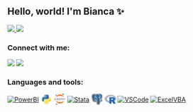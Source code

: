 ## Hello, world! I'm Bianca ✨


<div>
  <a href="https://github.com/bvillamarim">
  <img height="150em" src="https://github-readme-stats-bvillamarim.vercel.app/api?username=bvillamarim&show_icons=true&theme=dracula&include_all_commits=true&count_private=true"/>
  <img height="150em" src="https://github-readme-stats-bvillamarim.vercel.app/api/top-langs/?username=bvillamarim&layout=compact&langs_count=16&theme=dracula"/></a>
<div>

### Connect with me:
  <a href = "mailto: biancavillamarim@gmail.com"><img width="70px" src="https://img.shields.io/badge/-Gmail-%23EA4335?style=for-the-badge&logo=gmail&logoColor=white" target="_blank"></a>
  <a href="https://www.linkedin.com/in/biancavillamarim" target="_blank"><img width="90px" src="https://img.shields.io/badge/-LinkedIn-%230077B5?style=for-the-badge&logo=linkedin&logoColor=white" target="_blank"></a>
<br />

### Languages and tools:
<div style="display: inline_block">
 <a href="https://powerbi.microsoft.com/" target="_blank"><img align="center" alt="PowerBI" width="26px" src="https://static.wikia.nocookie.net/logopedia/images/2/2c/Microsoft_Power_BI_%282020%29.svg"></a>
 <a href="https://www.python.org/" target="_blank"><img align="center" alt="Python" width="26px" src="https://raw.githubusercontent.com/devicons/devicon/master/icons/python/python-original.svg"></a>
 <a href="https://jupyter.org/" target="_blank"><img align="center" alt="Jupyter" width="26px" src="https://raw.githubusercontent.com/devicons/devicon/master/icons/jupyter/jupyter-original-wordmark.svg"></a>
 <a href="https://www.stata.com/" target="_blank"><img align="center" alt="Stata" width="36px" src="https://upload.wikimedia.org/wikipedia/commons/7/79/Stata_logo_med_blue.png"></a>
 <a href="https://www.postgresql.org/" target="_blank"><img align="center" alt="Postgresql" width="26px" src="https://raw.githubusercontent.com/devicons/devicon/master/icons/postgresql/postgresql-original.svg"></a>
 <a href="https://www.r-project.org/" target="_blank"><img align="center" alt="R" width="26px" src="https://raw.githubusercontent.com/devicons/devicon/master/icons/r/r-original.svg"></a>
 <a href="https://code.visualstudio.com/" target="_blank"><img align="center" alt="VSCode" width="26px" src="https://github.com/hussainweb/hussainweb/blob/main/icons/vscode.png"></a>
 <a href="https://www.microsoft.com/pt-br/microsoft-365/excel" target="_blank"><img align="center" alt="ExcelVBA" width="24px" src="https://static.wikia.nocookie.net/logopedia/images/7/7f/Microsoft_Office_Excel_%282018%E2%80%93present%29.svg"></a>
</div>



<!--
![Stats Overview](https://github.com/bvillamarim/github-stats-transparent/blob/output/generated/overview.svg)
![Most Used Languages](https://github.com/bvillamarim/github-stats-transparent/blob/output/generated/languages.svg)

-->

